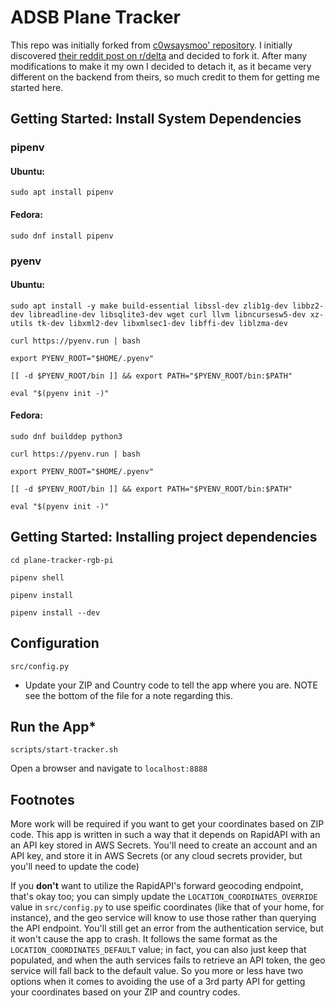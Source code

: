 # ADSB Plane Tracker

This repo was initially forked from [c0wsaysmoo' repository](https://github.com/c0wsaysmoo/plane-tracker-rgb-pi). I initially discovered [their reddit post on r/delta](https://www.reddit.com/r/delta/comments/1g4wsi6/weird_delta_flight_over_my_house_this_morning/) and decided to fork it. After many modifications to make it my own I decided to detach it, as it became very different on the backend from theirs, so much credit to them for getting me started here.

## Getting Started: Install System Dependencies
### pipenv
#### Ubuntu:
`sudo apt install pipenv`

#### Fedora:
`sudo dnf install pipenv`

### pyenv
#### Ubuntu:
`sudo apt install -y make build-essential libssl-dev zlib1g-dev libbz2-dev libreadline-dev libsqlite3-dev wget curl llvm libncursesw5-dev xz-utils tk-dev libxml2-dev libxmlsec1-dev libffi-dev liblzma-dev`

`curl https://pyenv.run | bash`

`export PYENV_ROOT="$HOME/.pyenv"`

`[[ -d $PYENV_ROOT/bin ]] && export PATH="$PYENV_ROOT/bin:$PATH"`

`eval "$(pyenv init -)"`

#### Fedora:
`sudo dnf builddep python3`

`curl https://pyenv.run | bash`

`export PYENV_ROOT="$HOME/.pyenv"`

`[[ -d $PYENV_ROOT/bin ]] && export PATH="$PYENV_ROOT/bin:$PATH"`

`eval "$(pyenv init -)"`

## Getting Started: Installing project dependencies
`cd plane-tracker-rgb-pi`

`pipenv shell`

`pipenv install`

`pipenv install --dev`

## Configuration
`src/config.py`
* Update your ZIP and Country code to tell the app where you are. NOTE see the bottom of the file for a note regarding this.

## Run the App*
`scripts/start-tracker.sh`

Open a browser and navigate to `localhost:8888`

## Footnotes

More work will be required if you want to get your coordinates based on ZIP code. This app is written in such a way that it depends on RapidAPI with an an API key stored in AWS Secrets. You'll need to create an account and an API key, and store it in AWS Secrets (or any cloud secrets provider, but you'll need to update the code)

If you **don't** want to utilize the RapidAPI's forward geocoding endpoint, that's okay too; you can simply update the `LOCATION_COORDINATES_OVERRIDE` value in `src/config.py` to use speific coordinates (like that of your home, for instance), and the geo service will know to use those rather than querying the API endpoint. You'll still get an error from the authentication service, but it won't cause the app to crash. It follows the same format as the `LOCATION_COORDINATES_DEFAULT` value; in fact, you can also just keep that populated, and when the auth services fails to retrieve an API token, the geo service will fall back to the default value. So you more or less have two options when it comes to avoiding the use of a 3rd party API for getting your coordinates based on your ZIP and country codes.